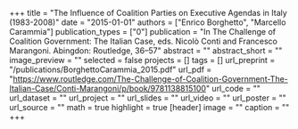 +++
title = "The Influence of Coalition Parties on Executive Agendas in Italy (1983-2008)"
date = "2015-01-01"
authors = ["Enrico Borghetto", "Marcello Carammia"]
publication_types = ["0"]
publication = "In The Challenge of Coalition Government: The Italian Case, eds. Nicolò Conti and Francesco Marangoni. Abingdon: Routledge, 36–57"
abstract = ""
abstract_short = ""
image_preview = ""
selected = false
projects = []
tags = []
url_preprint = "/publications/BorghettoCarammia_2015.pdf"
url_pdf = "https://www.routledge.com/The-Challenge-of-Coalition-Government-The-Italian-Case/Conti-Marangoni/p/book/9781138815100"
url_code = ""
url_dataset = ""
url_project = ""
url_slides = ""
url_video = ""
url_poster = ""
url_source = ""
math = true
highlight = true
[header]
image = ""
caption = ""
+++
